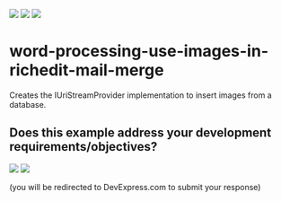 <!-- default badges list -->
![](https://img.shields.io/endpoint?url=https://codecentral.devexpress.com/api/v1/VersionRange/940659742/22.2.3%2B)
[![](https://img.shields.io/badge/📖_How_to_use_DevExpress_Examples-e9f6fc?style=flat-square)](https://docs.devexpress.com/GeneralInformation/403183)
[![](https://img.shields.io/badge/💬_Leave_Feedback-feecdd?style=flat-square)](#does-this-example-address-your-development-requirementsobjectives)
<!-- default badges end -->
# word-processing-use-images-in-richedit-mail-merge
Creates the IUriStreamProvider implementation to insert images from a database.
<!-- feedback -->
## Does this example address your development requirements/objectives?

[<img src="https://www.devexpress.com/support/examples/i/yes-button.svg"/>](https://www.devexpress.com/support/examples/survey.xml?utm_source=github&utm_campaign=word-processing-use-images-in-richedit-mail-merge&~~~was_helpful=yes) [<img src="https://www.devexpress.com/support/examples/i/no-button.svg"/>](https://www.devexpress.com/support/examples/survey.xml?utm_source=github&utm_campaign=word-processing-use-images-in-richedit-mail-merge&~~~was_helpful=no)

(you will be redirected to DevExpress.com to submit your response)
<!-- feedback end -->
